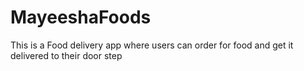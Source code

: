 # MayeeshaFoods
This is a Food delivery app where users can order for food and get it delivered to their door step
